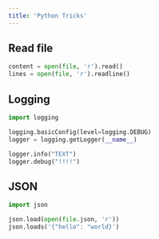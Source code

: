 ```yaml
---
title: 'Python Tricks'
---
```


## Read file
```python
content = open(file, 'r').read()
lines = open(file, 'r').readline()
```

## Logging
```python
import logging

logging.basicConfig(level=logging.DEBUG)
logger = logging.getLogger(__name__)

logger.info("TEXT")
logger.debug("!!!!")
```

## JSON
```python
import json

json.load(open(file.json, 'r'))
json.loads('{"hello": "world}')
```